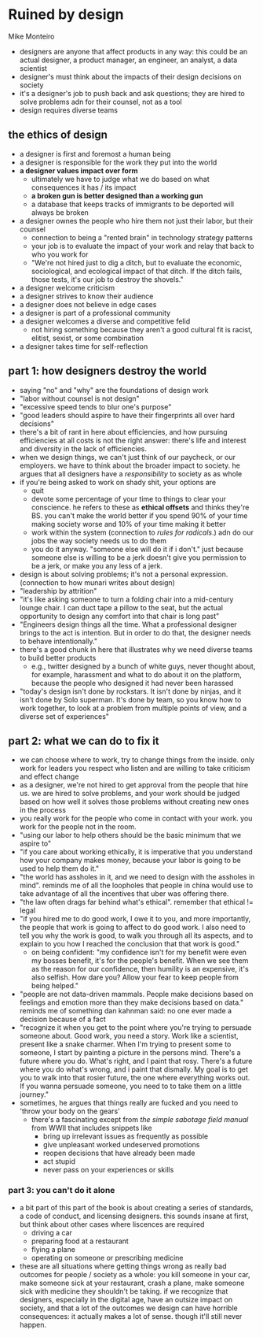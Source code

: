# Ruined by design

Mike Monteiro

- designers are anyone that affect products in any way: this could be an actual designer, a product manager, an engineer, an analyst, a data scientist
- designer's must think about the impacts of their design decisions on society
- it's a designer's job to push back and ask questions; they are hired to solve problems adn for their counsel, not as a tool
- design requires diverse teams


## the ethics of design

- a designer is first and foremost a human being
- a designer is responsible for the work they put into the world
- **a designer values impact over form**
  - ultimately we have to judge what we do based on what consequences it has / its impact
  - **a broken gun is better designed than a working gun**
  - a database that keeps tracks of immigrants to be deported will always be broken
- a designer ownes the people who hire them not just their labor, but their counsel
  - connection to being a "rented brain" in technology strategy patterns
  - your job is to evaluate the impact of your work and relay that back to who you work for
  - "We're not hired just to dig a ditch, but to evaluate the economic, sociological, and ecological impact of that ditch. If the ditch fails, those tests, it's our job to destroy the shovels."
- a designer welcome criticism
- a designer strives to know their audience
- a designer does not believe in edge cases
- a designer is part of a professional community
- a designer welcomes a diverse and competitive felid
  - not hiring something because they aren't a good cultural fit is racist, elitist, sexist, or some combination
- a designer takes time for self-reflection


## part 1: how designers destroy the world

- saying "no" and "why" are the foundations of design work
- "labor without counsel is not design"
- "excessive speed tends to blur one's purpose"
- "good leaders should aspire to have their fingerprints all over hard decisions"
- there's a bit of rant in here about efficiencies, and how pursuing efficiencies at all costs is not the right answer: there's life and interest and diversity in the lack of efficiencies. 
- when we design things, we can't just think of our paycheck, or our employers. we have to think about the broader impact to society. he argues that all designers have a _responsibility_ to society as as whole
- if you're being asked to work on shady shit, your options are 
  - quit
  - devote some percentage of your time to things to clear your conscience. he refers to these as __ethical offsets__ and thinks they're BS. you can't make the world better if you spend 90% of your time making society worse and 10% of your time making it better
  - work within the system (connection to _rules for radicals_.) adn do our jobs the way society needs us to do them
  - you do it anyway. "someone else will do it if i don't." just because someone else is willing to be a jerk doesn't give you permission to be a jerk, or make you any less of a jerk.
- design is about solving problems; it's not a personal expression. (connection to how munari writes about design)
- "leadership by attrition"
- "it's like asking someone to turn a folding chair into a mid-century lounge chair. I can duct tape a pillow to the seat, but the actual opportunity to design any comfort into that chair is long past"
- "Engineers design things all the time. What a professional designer brings to the act is intention. But in order to do that, the designer needs to behave intentionally."
- there's a good chunk in here that illustrates why we need diverse teams to build better products
  - e.g., twitter designed by a bunch of white guys, never thought about, for example, harassment and what to do about it on the platform, because the people who designed it had never been harassed
- "today's design isn't done by rockstars. It isn't done by ninjas, and it isn't done by Solo superman. It's done by team, so you know how to work together, to look at a problem from multiple points of view, and a diverse set of experiences"

## part 2: what we can do to fix it

- we can choose where to work, try to change things from the inside. only work for leaders you respect who listen and are willing to take criticism and effect change
- as a designer, we're not hired to get approval from the people that hire us. we are hired to solve problems, and your work should be judged based on how well it solves those problems without creating new ones in the process
- you really work for the people who come in contact with your work. you work for the people not in the room.
- "using our labor to help others should be the basic minimum that we aspire to"
- "if you care about working ethically, it is imperative that you understand how your company makes money, because your labor is going to be used to help them do it."
- "the world has assholes in it, and we need to design with the assholes in mind". reminds me of all the loopholes that people in china would use to take advantage of all the incentives that uber was offering there.
- "the law often drags far behind what's ethical". remember that ethical != legal
- "if you hired me to do good work, I owe it to you, and more importantly, the people that work is going to affect to do good work. I also need to tell you why the work is good, to walk you through all its aspects, and to explain to you how I reached the conclusion that that work is good."
  - on being confident: "my confidence isn't for my benefit were even my bosses benefit, it's for the people's benefit. When we see them as the reason for our confidence, then humility is an expensive, it's also selfish. How dare you? Allow your fear to keep people from being helped."
- "people are not data-driven mammals. People make decisions based on feelings and emotion more than they make decisions based on data." reminds me of something dan kahnman said: no one ever made a decision because of a fact
- "recognize it when you get to the point where you're trying to persuade someone about. Good work, you need a story. Work like a scientist, present like a snake charmer. When I'm trying to present some to someone, I start by painting a picture in the persons mind. There's a future where you do. What's right, and I paint that rosy. There's a future where you do what's wrong, and i paint that dismally. My goal is to get you to walk into that rosier future, the one where everything works out. If you wanna persuade someone, you need to to take them on a little journey."
- sometimes, he argues that things really are fucked and you need to 'throw your body on the gears'
  - there's a fascinating except from _the simple sabotage field manual_ from WWII that includes snippets like
    - bring up irrelevant issues as frequently as possible
    - give unpleasant worked undeserved promotions
    - reopen decisions that have already been made
    - act stupid
    - never pass on your experiences or skills


### part 3: you can't do it alone

- a bit part of this part of the book is about creating a series of standards, a code of conduct, and licensing designers. this sounds insane at first, but think about other cases where liscences are required
  - driving a car
  - preparing food at a restaurant
  - flying a plane
  - operating on someone or prescribing medicine
- these are all situations where getting things wrong as really bad outcomes for people / society as a whole: you kill someone in your car, make someone sick at your restaurant, crash a plane, make someone sick with medicine they shouldn't be taking. if we recognize that designers, especially in the digital age, have an outsize impact on society, and that a lot of the outcomes we design can have horrible consequences: it actually makes a lot of sense. though it'll still never happen.